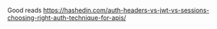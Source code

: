 Good reads
https://hashedin.com/auth-headers-vs-jwt-vs-sessions-choosing-right-auth-technique-for-apis/